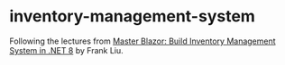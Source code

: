 # inventory-management-system

Following the lectures from [Master Blazor: Build Inventory Management System in .NET 8](https://www.udemy.com/course/learn-blazor-while-creating-an-inventory-management-system) by Frank Liu.
